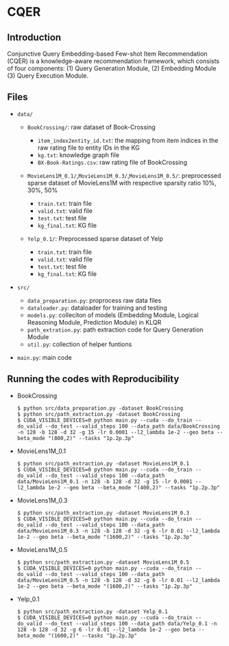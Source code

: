 # CQER

## Introduction

Conjunctive Query Embedding-based Few-shot Item Recommendation (CQER) is a knowledge-aware recommendation framework, which consists of four components: (1) Query Generation Module, (2) Embedding Module (3) Query Execution Module.

## Files

- `data/`
  - `BookCrossing/`: raw dataset of Book-Crossing
    - `item_index2entity_id.txt`: the mapping from item indices in the raw rating file to entity IDs in the KG
    - `kg.txt`: knowledge graph file
    - `BX-Book-Ratings.csv`: raw rating file of BookCrossing
  - `MovieLens1M_0.1/`,`MovieLens1M_0.3/`,`MovieLens1M_0.5/`: preprocessed sparse dataset of MovieLens1M with respective sparsity ratio 10%, 30%, 50%
    - `train.txt`: train file
    - `valid.txt`: valid file
    - `test.txt`: test file
    - `kg_final.txt`: KG file

  - `Yelp_0.1/`: Preprocessed sparse dataset of Yelp
    - `train.txt`: train file
    - `valid.txt`: valid file
    - `test.txt`: test file
    - `kg_final.txt`: KG file
    
- `src/`
  - `data_preparation.py`: proprocess raw data files
  - `dataloader.py`: dataloader for training and testing
  - `models.py`: colleciton of models (Embedding Module, Logical Reasoning Module, Prediction Module) in KLQR
  - `path_extration.py`: path extraction code for Query Generation Module
  - `util.py`: collection of helper funtions
	
- `main.py`: main code
  
## Running the codes with Reproducibility

- BookCrossing 
  ```
  $ python src/data_preparation.py -dataset BookCrossing
  $ python src/path_extraction.py -dataset BookCrossing
  $ CUDA_VISIBLE_DEVICES=0 python main.py --cuda --do_train --do_valid --do_test --valid_steps 100 --data_path data/BookCrossing -n 128 -b 128 -d 32 -g 15 -lr 0.0001 --l2_lambda 1e-2 --geo beta --beta_mode "(800,2)" --tasks "1p.2p.3p"
  ```
  
- MovieLens1M_0.1 
  ```
  $ python src/path_extraction.py -dataset MovieLens1M_0.1 
  $ CUDA_VISIBLE_DEVICES=0 python main.py --cuda --do_train --do_valid --do_test --valid_steps 100 --data_path data/MovieLens1M_0.1 -n 128 -b 128 -d 32 -g 15 -lr 0.0001 --l2_lambda 1e-2 --geo beta --beta_mode "(400,2)" --tasks "1p.2p.3p"
  ```

- MovieLens1M_0.3
  ```
  $ python src/path_extraction.py -dataset MovieLens1M_0.3
  $ CUDA_VISIBLE_DEVICES=0 python main.py --cuda --do_train --do_valid --do_test --valid_steps 100 --data_path data/MovieLens1M_0.3 -n 128 -b 128 -d 32 -g 6 -lr 0.01 --l2_lambda 1e-2 --geo beta --beta_mode "(1600,2)" --tasks "1p.2p.3p"
  ```
  
- MovieLens1M_0.5
  ```
  $ python src/path_extraction.py -dataset MovieLens1M_0.5
  $ CUDA_VISIBLE_DEVICES=0 python main.py --cuda --do_train --do_valid --do_test --valid_steps 100 --data_path data/MovieLens1M_0.5 -n 128 -b 128 -d 32 -g 6 -lr 0.01 --l2_lambda 1e-2 --geo beta --beta_mode "(1600,2)" --tasks "1p.2p.3p"
  ```
  
- Yelp_0.1
  ```
  $ python src/path_extraction.py -dataset Yelp_0.1
  $ CUDA_VISIBLE_DEVICES=0 python main.py --cuda --do_train --do_valid --do_test --valid_steps 100 --data_path data/Yelp_0.1 -n 128 -b 128 -d 32 -g 6 -lr 0.01 --l2_lambda 1e-2 --geo beta --beta_mode "(1600,2)" --tasks "1p.2p.3p"
  ```

